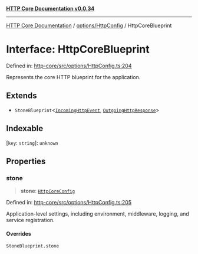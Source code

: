 [**HTTP Core Documentation v0.0.34**](../../../README.md)

***

[HTTP Core Documentation](../../../modules.md) / [options/HttpConfig](../README.md) / HttpCoreBlueprint

# Interface: HttpCoreBlueprint

Defined in: [http-core/src/options/HttpConfig.ts:204](https://github.com/stonemjs/http-core/blob/8d2f265873c2a6f093cdaa7580ed7328bd078613/src/options/HttpConfig.ts#L204)

Represents the core HTTP blueprint for the application.

## Extends

- `StoneBlueprint`\<[`IncomingHttpEvent`](../../../IncomingHttpEvent/classes/IncomingHttpEvent.md), [`OutgoingHttpResponse`](../../../OutgoingHttpResponse/classes/OutgoingHttpResponse.md)\>

## Indexable

\[`key`: `string`\]: `unknown`

## Properties

### stone

> **stone**: [`HttpCoreConfig`](HttpCoreConfig.md)

Defined in: [http-core/src/options/HttpConfig.ts:205](https://github.com/stonemjs/http-core/blob/8d2f265873c2a6f093cdaa7580ed7328bd078613/src/options/HttpConfig.ts#L205)

Application-level settings, including environment, middleware, logging, and service registration.

#### Overrides

`StoneBlueprint.stone`
